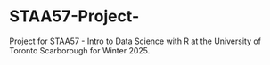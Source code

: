 # STAA57-Project-
Project for STAA57 - Intro to Data Science with R at the University of Toronto Scarborough for Winter 2025.
